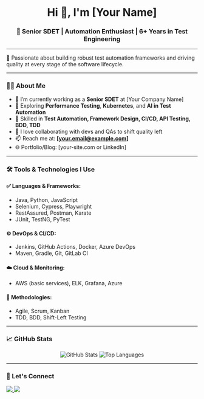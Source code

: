 <h1 align="center">Hi 👋, I'm [Your Name]</h1>
<h3 align="center">🚀 Senior SDET | Automation Enthusiast | 6+ Years in Test Engineering</h3>

---

🎯 Passionate about building robust test automation frameworks and driving quality at every stage of the software lifecycle.

---

### 👨‍💻 About Me

- 🔭 I’m currently working as a **Senior SDET** at [Your Company Name]
- 🌱 Exploring **Performance Testing**, **Kubernetes**, and **AI in Test Automation**
- 🧪 Skilled in **Test Automation, Framework Design, CI/CD, API Testing, BDD, TDD**
- 🤝 I love collaborating with devs and QAs to shift quality left
- 📫 Reach me at: **[your.email@example.com]**
- 🌐 Portfolio/Blog: [your-site.com or LinkedIn]

---

### 🛠️ Tools & Technologies I Use

#### ✅ Languages & Frameworks:
- Java, Python, JavaScript
- Selenium, Cypress, Playwright
- RestAssured, Postman, Karate
- JUnit, TestNG, PyTest

#### ⚙️ DevOps & CI/CD:
- Jenkins, GitHub Actions, Docker, Azure DevOps
- Maven, Gradle, Git, GitLab CI

#### ☁️ Cloud & Monitoring:
- AWS (basic services), ELK, Grafana, Azure

#### 🧩 Methodologies:
- Agile, Scrum, Kanban
- TDD, BDD, Shift-Left Testing

---

### 📈 GitHub Stats

<p align="center">
  <img src="https://github-readme-stats.vercel.app/api?username=offcialnishantaggarwal&show_icons=true&theme=github_dark" alt="GitHub Stats"/>
  <img src="https://github-readme-stats.vercel.app/api/top-langs/?username=offcialnishantaggarwal&layout=compact&theme=github_dark" alt="Top Languages"/>
</p>

---

### 📣 Let's Connect

<p>
  <a href="https://linkedin.com/in/YOUR-LINKEDIN" target="_blank">
    <img src="https://img.shields.io/badge/LinkedIn-%230077B5.svg?&style=for-the-badge&logo=linkedin&logoColor=white" />
  </a>
  <a href="mailto:YOUR.EMAIL@example.com">
    <img src="https://img.shields.io/badge/Gmail-D14836?style=for-the-badge&logo=gmail&logoColor=white" />
  </a>
</p>
